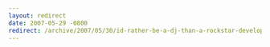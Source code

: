 ```yaml
---
layout: redirect
date: 2007-05-29 -0800
redirect: /archive/2007/05/30/id-rather-be-a-dj-than-a-rockstar-developer.aspx/
---
```

